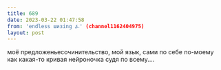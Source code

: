```yaml
---
title: 689
date: 2023-03-22 01:47:58
from: 'endless шизing ⍼' (channel1162404975)
layout: post
---
```


моё предложеньесочинительство, мой язык, сами по себе по-моему как какая-то кривая нейроночка судя по всему....

